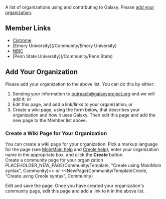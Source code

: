 A list of organizations using and contributing to Galaxy. Please [add your organization](#add-your-organization).

## Member Links

* [Cistrome](/Community/Cistrome)
* [Emory University](/Community/Emory University)
* [NBIC](/Community/NBIC)
* [Penn State University](/Community/Penn State)

## Add Your Organization

Please add your organization to the above list.  You can do this by either:
1. Sending your information to outreach@galaxyproject.org and we will add it; or
1. Edit this page, and add a link/links to your organization; or
1. Create a wiki page, using the form below, that describes your organization and how it uses Galaxy.  Then edit this page and add the new page to the Member list above.

### Create a Wiki Page for Your Organization

You can create a wiki page for your organization.  Pick a markup language for the page (see [MoinMoin help](/HelpOnFormatting) and [Creole help](/HelpOnCreoleSyntax)), enter your organization name in the appropriate box, and click the **Create** button.  
Create a community page for your organization
PLACEHOLDER_NEW_PAGE(Community/Template, "Create using MoinMoin syntax", Community)>>  or <<NewPage(Community/TemplateCreole, "Create using Creole syntax", Community)  

Edit and save the page.  Once you have created your organization's community page, edit this page and add a link to it in the above list.
